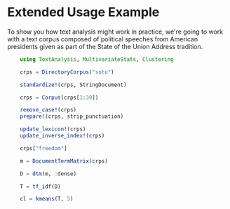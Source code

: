 # Extended Usage Example

To show you how text analysis might work in practice, we're going to work with
a text corpus composed of political speeches from American presidents given
as part of the State of the Union Address tradition.

```julia
    using TextAnalysis, MultivariateStats, Clustering

    crps = DirectoryCorpus("sotu")

    standardize!(crps, StringDocument)

    crps = Corpus(crps[1:30])

    remove_case!(crps)
    prepare!(crps, strip_punctuation)

    update_lexicon!(crps)
    update_inverse_index!(crps)

    crps["freedom"]

    m = DocumentTermMatrix(crps)

    D = dtm(m, :dense)

    T = tf_idf(D)

    cl = kmeans(T, 5)
```
